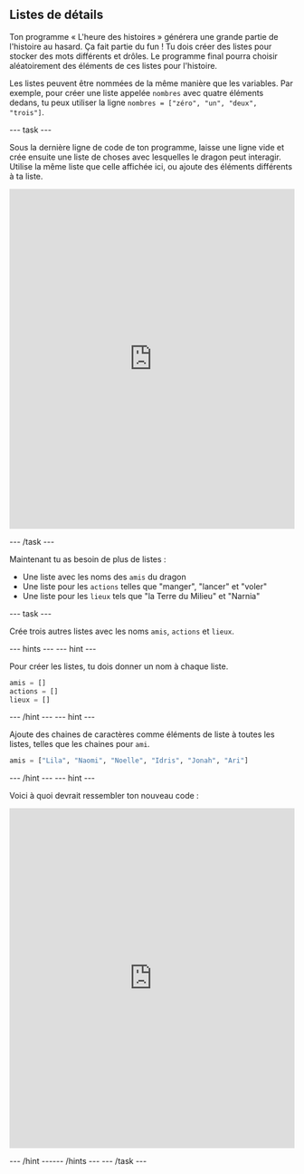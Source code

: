 ## Listes de détails

Ton programme « L'heure des histoires » générera une grande partie de l'histoire au hasard. Ça fait partie du fun ! Tu dois créer des listes pour stocker des mots différents et drôles. Le programme final pourra choisir aléatoirement des éléments de ces listes pour l'histoire.

Les listes peuvent être nommées de la même manière que les variables. Par exemple, pour créer une liste appelée `nombres` avec quatre éléments dedans, tu peux utiliser la ligne `nombres = ["zéro", "un", "deux", "trois"]`.

--- task ---

Sous la dernière ligne de code de ton programme, laisse une ligne vide et crée ensuite une liste de choses avec lesquelles le dragon peut interagir. Utilise la même liste que celle affichée ici, ou ajoute des éléments différents à ta liste. 
<iframe src="https://trinket.io/embed/python/d28bb6d620" width="100%" height="600" frameborder="0" marginwidth="0" marginheight="0" allowfullscreen mark="crwd-mark"></iframe> 

--- /task ---

Maintenant tu as besoin de plus de listes :

- Une liste avec les noms des `amis` du dragon
- Une liste pour les `actions` telles que "manger", "lancer" et "voler"
- Une liste pour les `lieux` tels que "la Terre du Milieu" et "Narnia"

--- task ---

Crée trois autres listes avec les noms `amis`, `actions` et `lieux`.

--- hints ---
 --- hint ---

Pour créer les listes, tu dois donner un nom à chaque liste.

```python
amis = []
actions = []
lieux = []
```

--- /hint --- --- hint ---

Ajoute des chaines de caractères comme éléments de liste à toutes les listes, telles que les chaines pour `ami`.

```python
amis = ["Lila", "Naomi", "Noelle", "Idris", "Jonah", "Ari"]
```

--- /hint --- --- hint ---

Voici à quoi devrait ressembler ton nouveau code : 
<iframe src="https://trinket.io/embed/python/6a3539d3a3" width="100%" height="600" frameborder="0" marginwidth="0" marginheight="0" allowfullscreen mark="crwd-mark"></iframe> 

--- /hint ------ /hints --- --- /task ---
